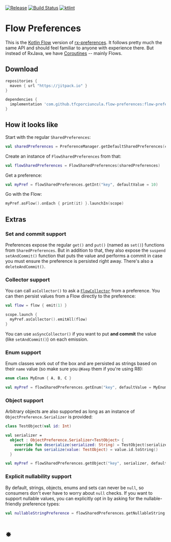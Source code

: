[![Release](https://jitpack.io/v/tfcporciuncula/flow-preferences.svg)](https://jitpack.io/#tfcporciuncula/flow-preferences)
[![Build Status](https://github.com/tfcporciuncula/flow-preferences/workflows/CI/badge.svg)](https://github.com/tfcporciuncula/flow-preferences/actions?query=workflow%3ACI)
[![ktlint](https://img.shields.io/badge/code%20style-%E2%9D%A4-FF4081.svg)](https://ktlint.github.io/)

# Flow Preferences

This is the [Kotlin Flow](https://kotlinlang.org/docs/reference/coroutines/flow.html) version of 
[rx-preferences](https://github.com/f2prateek/rx-preferences). It follows pretty much the same API and 
should feel familiar to anyone with experience there. But instead of RxJava, 
we have [Coroutines](https://kotlinlang.org/docs/reference/coroutines/coroutines-guide.html) -- mainly Flows.

## Download

```groovy
repositories {
  maven { url "https://jitpack.io" }
}

dependencies {
  implementation 'com.github.tfcporciuncula.flow-preferences:flow-preferences:1.5.0'
}
```

## How it looks like

Start with the regular `SharedPreferences`:

```kotlin
val sharedPreferences = PreferenceManager.getDefaultSharedPreferences(context)
```

Create an instance of `FlowSharedPreferences` from that:

```kotlin
val flowSharedPreferences = FlowSharedPreferences(sharedPreferences)
```

Get a preference:

```kotlin
val myPref = flowSharedPreferences.getInt("key", defaultValue = 10)
```

Go with the Flow:

```kotlin
myPref.asFlow().onEach { print(it) }.launchIn(scope)

```

## Extras

### Set and commit support

Preferences expose the regular `get()` and `put()` (named as `set()`) functions from `SharedPreferences`. 
But in addition to that, they also expose the `suspend` `setAndCommit()` function that puts the value and performs a
commit in case you must ensure the preference is persisted right away. There's also a `deleteAndCommit()`.

### Collector support

You can call `asCollector()` to ask a 
[`FlowCollector`](https://kotlin.github.io/kotlinx.coroutines/kotlinx-coroutines-core/kotlinx.coroutines.flow/-flow-collector/) 
from a preference. You can then persist values from a Flow directly to the preference:

```kotlin
val flow = flow { emit(1) }

scope.launch {
  myPref.asCollector().emitAll(flow)
}
```

You can use `asSyncCollector()` if you want to put **and commit** the value (like `setAndCommit()`) on each emission.

### Enum support

Enum classes work out of the box and are persisted as strings based on their `name` value (so make sure you `@Keep` them 
if you're using R8):

```kotlin
enum class MyEnum { A, B, C }

val myPref = flowSharedPreferences.getEnum("key", defaultValue = MyEnum.A)
```

### Object support

Arbitrary objects are also supported as long as an instance of `ObjectPreference.Serializer` is provided:

```kotlin
class TestObject(val id: Int)

val serializer =
  object : ObjectPreference.Serializer<TestObject> {
    override fun deserialize(serialized: String) = TestObject(serialized.toInt())
    override fun serialize(value: TestObject) = value.id.toString()
  }

val myPref = flowSharedPreferences.getObject("key", serializer, defaultValue = TestObject(0))
```

### Explicit nullability support

By default, strings, objects, enums and sets can never be `null`, so consumers don't ever have to worry about 
`null` checks. If you want to support nullable values, you can explicitly opt in by asking for the 
nullable-friendly preference types:

```kotlin
val nullableStringPreference = flowSharedPreferences.getNullableString("key", defaultValue = null)
```

# ⁕
